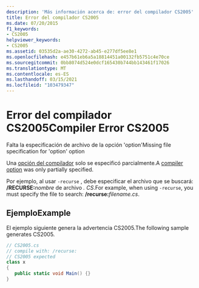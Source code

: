 ```yaml
---
description: 'Más información acerca de: error del compilador CS2005'
title: Error del compilador CS2005
ms.date: 07/20/2015
f1_keywords:
- CS2005
helpviewer_keywords:
- CS2005
ms.assetid: 03535d2a-ae30-4272-ab45-e277df5ee8e1
ms.openlocfilehash: e457b61eb6a5a18814451a00132fb5751c4e70ce
ms.sourcegitcommit: 0bb8074d524e0dcf165430b744bb143461f17026
ms.translationtype: MT
ms.contentlocale: es-ES
ms.lasthandoff: 03/15/2021
ms.locfileid: "103479347"
---
```

# <a name="compiler-error-cs2005"></a><span data-ttu-id="20031-103">Error del compilador CS2005</span><span class="sxs-lookup"><span data-stu-id="20031-103">Compiler Error CS2005</span></span>

<span data-ttu-id="20031-104">Falta la especificación de archivo de la opción 'option'</span><span class="sxs-lookup"><span data-stu-id="20031-104">Missing file specification for 'option' option</span></span>  
  
 <span data-ttu-id="20031-105">Una [opción del compilador](../language-reference/compiler-options/index.md) solo se especificó parcialmente.</span><span class="sxs-lookup"><span data-stu-id="20031-105">A [compiler option](../language-reference/compiler-options/index.md) was only partially specified.</span></span>  
  
 <span data-ttu-id="20031-106">Por ejemplo, al usar `-recurse` , debe especificar el archivo que se buscará: **/RECURSE:**_nombre_ de archivo *_. CS_*.</span><span class="sxs-lookup"><span data-stu-id="20031-106">For example, when using `-recurse`, you must specify the file to search: **/recurse:**_filename_*_.cs_*.</span></span>  
  
## <a name="example"></a><span data-ttu-id="20031-107">Ejemplo</span><span class="sxs-lookup"><span data-stu-id="20031-107">Example</span></span>  

 <span data-ttu-id="20031-108">El ejemplo siguiente genera la advertencia CS2005.</span><span class="sxs-lookup"><span data-stu-id="20031-108">The following sample generates CS2005.</span></span>  
  
```csharp  
// CS2005.cs  
// compile with: /recurse:  
// CS2005 expected  
class x  
{  
   public static void Main() {}  
}  
```
